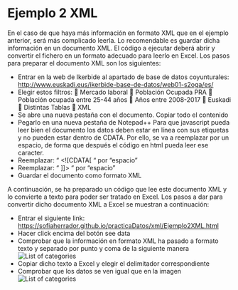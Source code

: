 # Ejemplo 2 XML

En el caso de que haya más información en formato XML que en el ejemplo anterior, será más complicado leerla. Lo recomendable es guardar dicha información en un documento XML. El código a ejecutar deberá abrir y convertir el fichero en un formato adecuado para leerlo en Excel.
Los pasos para preparar el documento XML son los siguientes:
- Entrar en la web de Ikerbide al apartado de base de datos coyunturales:
<http://www.euskadi.eus/ikerbide-base-de-datos/web01-s2oga/es/>
- Elegir estos filtros:
	Mercado laboral
	Población Ocupada PRA
	Población ocupada entre 25-44 años
	Años entre 2008-2017
	Euskadi
	Distintas Tablas
	XML
- Se abre una nueva pestaña con el documento. Copiar todo el contenido
- Pegarlo en una nueva pestaña de Notepad++
Para que javascript pueda leer bien el documento los datos deben estar en línea con sus etiquetas y no pueden estar dentro de CDATA. 
Por ello, se va a reemplazar por un espacio, de forma que después el código en html pueda leer ese caracter.
- Reemplazar: “ <![CDATA[ “  por  “espacio”
- Reemplazar: “ ]]>  “  por  “espacio”
- Guardar el documento como formato XML

A continuación, se ha preparado un código que lee este documento XML y lo convierte a texto para poder ser tratado en Excel.
Los pasos a dar para convertir dicho documento XML a Excel se muestran a continuación:
- Entrar el siguiente link:
<https://sofiaherrador.github.io/practicaDatos/xml/Ejemplo2XML.html>
- Hacer click encima del botón see data
- Comprobar que la información en formato XML ha pasado a formato texto y separado por punto y coma de la siguiente manera
![List of categories](https://sofiaherrador.github.io/practicaDatos/fotos/fotos/Captura3.JPG)
- Copiar dicho texto a Excel y elegir el delimitador correspondiente
- Comprobar que los datos se ven igual que en la imagen
![List of categories](https://sofiaherrador.github.io/practicaDatos/fotos/fotos/Capture%207.PNG)
